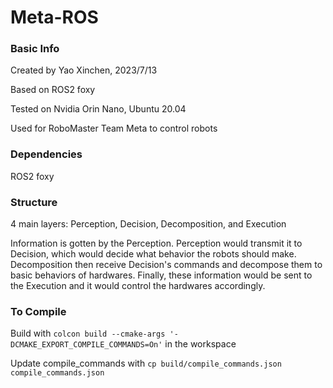 # Meta-ROS

### Basic Info

Created by Yao Xinchen, 2023/7/13

Based on ROS2 foxy

Tested on Nvidia Orin Nano, Ubuntu 20.04

Used for RoboMaster Team Meta to control robots

### Dependencies

ROS2 foxy

### Structure

4 main layers: Perception, Decision, Decomposition, and Execution

Information is gotten by the Perception. Perception would transmit it to Decision, which would decide what behavior the robots should make. Decomposition then receive Decision's commands and decompose them to basic behaviors of hardwares. Finally, these information would be sent to the Execution and it would control the hardwares accordingly.

### To Compile

Build with ```colcon build --cmake-args '-DCMAKE_EXPORT_COMPILE_COMMANDS=On'``` in the workspace

Update compile_commands with ```cp build/compile_commands.json compile_commands.json```